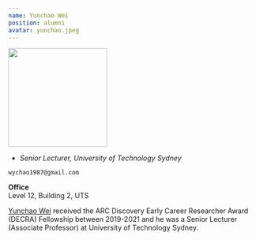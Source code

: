 ```yaml
---
name: Yunchao Wei
position: alumni
avatar: yunchao.jpeg
---
```


<img width="200" src="{{site.baseurl}}/images/people/{{page.avatar}}" data-action="zoom">

- _Senior Lecturer, University of Technology Sydney_<br>
<!--- _Science coach. Collaborator. Transdisciplinary optimist._-->

<i class="fa fa-envelope-o"></i> `wychao1987@gmail.com`

**Office**<br>
Level 12, Building 2, UTS <br>

[Yunchao Wei](https://weiyc.github.io/) received the ARC Discovery Early Career Researcher Award (DECRA) Fellowship between 2019-2021 and he was a Senior Lecturer (Associate Professor) at University of Technology Sydney.

